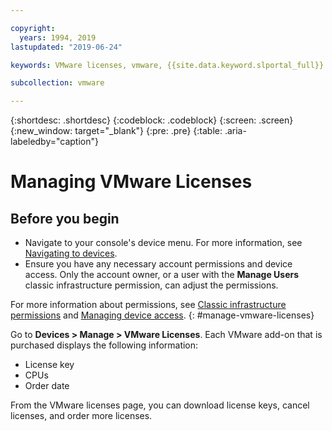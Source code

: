 ```yaml
---

copyright:
  years: 1994, 2019
lastupdated: "2019-06-24"

keywords: VMware licenses, vmware, {{site.data.keyword.slportal_full}}

subcollection: vmware

---
```


{:shortdesc: .shortdesc}
{:codeblock: .codeblock}
{:screen: .screen}
{:new_window: target="_blank"}
{:pre: .pre}
{:table: .aria-labeledby="caption"}

# Managing VMware Licenses

## Before you begin
* Navigate to your console's device menu. For more information, see [Navigating to devices](/docs/infrastructure/vmware?topic=virtual-servers-navigating-devices).
* Ensure you have any necessary account permissions and device access. Only the account owner, or a user with the **Manage Users** classic infrastructure permission, can adjust the permissions.

For more information about permissions, see [Classic infrastructure permissions](/docs/iam?topic=iam-infrapermission#infrapermission) and [Managing device access](/docs/vsi?topic=virtual-servers-managing-device-access).
{: #manage-vmware-licenses}

Go to **Devices > Manage > VMware Licenses**. Each VMware add-on that is purchased displays the following information:
  * License key
  * CPUs
  * Order date

From the VMware licenses page, you can download license keys, cancel licenses, and order more licenses.
